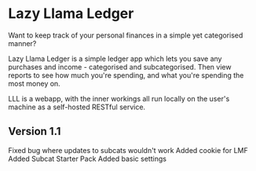 # Lazy Llama Ledger
Want to keep track of your personal finances in a simple yet categorised manner?

Lazy Llama Ledger is a simple ledger app which lets you save any purchases and income - categorised and subcategorised. Then view reports to see how much you're spending, and what you're spending the most money on.

LLL is a webapp, with the inner workings all run locally on the user's machine as a self-hosted RESTful service.

Version 1.1
-----------
Fixed bug where updates to subcats wouldn't work
Added cookie for LMF
Added Subcat Starter Pack
Added basic settings
